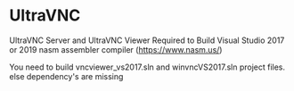 # UltraVNC
UltraVNC Server and UltraVNC Viewer
Required to Build
Visual Studio 2017 or 2019
nasm assembler compiler (https://www.nasm.us/)

You need to build vncviewer_vs2017.sln and winvncVS2017.sln project files.
else dependency's are missing
